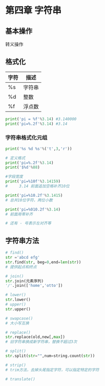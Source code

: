 # 第四章 字符串

## 基本操作

转义操作

## 格式化

| 字符 | 描述   |
| ---- | ------ |
| %s   | 字符串 |
| %d   | 整数   |
| %f   | 浮点数 |

```python
print('pi = %f'%3.14) #3.140000
print('pi=%.2f'%3.14) #3.14

```

### 字符串格式化元组

```python
print('%s %d %s'%('t',3,'r'))

# 定义格式
print('pi=%.2f'%3.14)
print('$%d'%88)

#字段宽度
print('pi=%10f'%3.14159)
#     3.14 前面追加空格补齐10位

print('pi=%10.2f'%3.1415)
# 总共10位字符，两位小数

print('pi=%010.2f'%3.14)
# 前面用零补齐

# 还有 - 号表示左对齐等
```

## 字符串方法

```python
# find()
str ='abcd efg'
str.find(str, beg=0,end=len(str))
# 提供起点和终点

# join()
str.join(元素序列)
'/'.join(['home','otto'])

# lower()
str.lower()
# upper()
str.upper()

# swapcase()
# 大小写互换

# replace()
str.replace(old,new[,max])
# 旧字符串换成新字符串，替换不超过3次

# split()
str.split(str="",num=string.count(str))

# strip()
# trim方法，去掉头尾指定字符，可以指定特定的字符

# translate()

```
